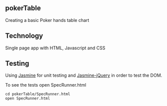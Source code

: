 ## pokerTable

Creating a basic Poker hands table chart 

## Technology 

Single page app with HTML, Javascript and CSS 

## Testing 

Using [Jasmine](https://jasmine.github.io/) for unit testing and [Jasmine-jQuery](https://github.com/velesin/jasmine-jquery) in order to test the DOM. 

To see the tests open SpecRunner.html

```
cd pokerTable/SpecRunner.html
open SpecRunner.html
